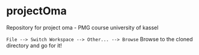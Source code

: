 projectOma
==========

Repository for project oma - PMG course university of kassel

`File --> Switch Workspace --> Other... --> Browse` Browse to the cloned directory and go for it!
